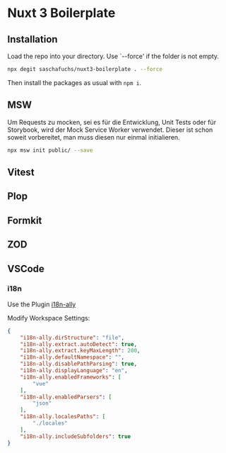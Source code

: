 # Nuxt 3 Boilerplate

## Installation

Load the repo into your directory. Use `--force' if the folder is not empty.

```bash
npx degit saschafuchs/nuxt3-boilerplate . --force
```

Then install the packages as usual with `npm i`.

## MSW 
Um Requests zu mocken, sei es für die Entwicklung, Unit Tests oder für Storybook, wird der Mock Service Worker verwendet. Dieser ist schon soweit vorbereitet, man muss diesen nur einmal initialieren.

```bash
npx msw init public/ --save
```

## Vitest

## Plop

## Formkit

## ZOD

## VSCode
### i18n 
Use the Plugin [i18n-ally](https://marketplace.visualstudio.com/items?itemName=Lokalise.i18n-ally)

Modify Workspace Settings: 

```json
{
	"i18n-ally.dirStructure": "file",
	"i18n-ally.extract.autoDetect": true,
	"i18n-ally.extract.keyMaxLength": 200,
	"i18n-ally.defaultNamespace": "",
	"i18n-ally.disablePathParsing": true,
	"i18n-ally.displayLanguage": "en",
	"i18n-ally.enabledFrameworks": [
		"vue"
	],
	"i18n-ally.enabledParsers": [
		"json"
	],
	"i18n-ally.localesPaths": [
		"./locales"
	],
	"i18n-ally.includeSubfolders": true
}
```
